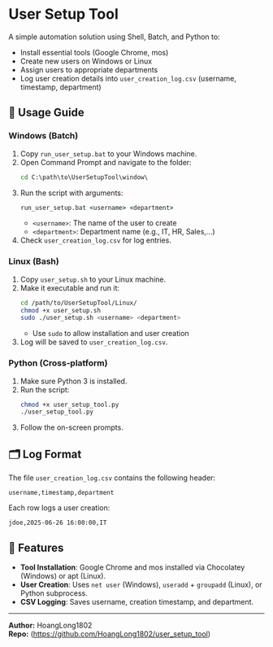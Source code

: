 # User Setup Tool

A simple automation solution using Shell, Batch, and Python to:
- Install essential tools (Google Chrome, mos)
- Create new users on Windows or Linux
- Assign users to appropriate departments
- Log user creation details into `user_creation_log.csv` (username, timestamp, department)


## 🚀 Usage Guide

### Windows (Batch)

1. Copy `run_user_setup.bat` to your Windows machine.
2. Open Command Prompt and navigate to the folder:
   ```bat
   cd C:\path\to\UserSetupTool\window\
   ```
3. Run the script with arguments:
   ```bat
   run_user_setup.bat <username> <department>
   ```
   - `<username>`: The name of the user to create
   - `<department>`: Department name (e.g., IT, HR, Sales,...)
4. Check `user_creation_log.csv` for log entries.

### Linux (Bash)

1. Copy `user_setup.sh` to your Linux machine.
2. Make it executable and run it:
   ```bash
   cd /path/to/UserSetupTool/Linux/
   chmod +x user_setup.sh
   sudo ./user_setup.sh <username> <department>
   ```
   - Use `sudo` to allow installation and user creation
3. Log will be saved to `user_creation_log.csv`.

### Python (Cross‑platform)

1. Make sure Python 3 is installed.
2. Run the script:
   ```bash
   chmod +x user_setup_tool.py
   ./user_setup_tool.py
   ```
3. Follow the on-screen prompts.

## 🗂 Log Format

The file `user_creation_log.csv` contains the following header:

```plaintext
username,timestamp,department
```

Each row logs a user creation:

```plaintext
jdoe,2025-06-26 16:00:00,IT
```

## 📖 Features

- **Tool Installation**: Google Chrome and mos installed via Chocolatey (Windows) or apt (Linux).
- **User Creation**: Uses `net user` (Windows), `useradd` + `groupadd` (Linux), or Python subprocess.
- **CSV Logging**: Saves username, creation timestamp, and department.

---

**Author:** HoangLong1802\
**Repo:** (https://github.com/HoangLong1802/user_setup_tool)
